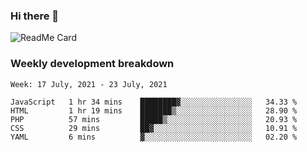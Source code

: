 ### Hi there 👋

<!--
**itzcy/itzcy** is a ✨ _special_ ✨ repository because its `README.md` (this file) appears on your GitHub profile.

Here are some ideas to get you started:

- 🔭 I’m currently working on ...
- 🌱 I’m currently learning ...
- 👯 I’m looking to collaborate on ...
- 🤔 I’m looking for help with ...
- 💬 Ask me about ...
- 📫 How to reach me: ...
- 😄 Pronouns: ...
- ⚡ Fun fact: ...
-->
![ReadMe Card](https://github-readme-stats.vercel.app/api?username=itzcy&show_icons=true&title_color=2d3198&icon_color=797cb8&text_color=24292e&bg_color=f6f8fa)

### Weekly development breakdown
<!--START_SECTION:waka-->
```text
Week: 17 July, 2021 - 23 July, 2021

JavaScript   1 hr 34 mins    ████████▓░░░░░░░░░░░░░░░░   34.33 % 
HTML         1 hr 19 mins    ███████▒░░░░░░░░░░░░░░░░░   28.90 % 
PHP          57 mins         █████▒░░░░░░░░░░░░░░░░░░░   20.93 % 
CSS          29 mins         ██▓░░░░░░░░░░░░░░░░░░░░░░   10.91 % 
YAML         6 mins          ▓░░░░░░░░░░░░░░░░░░░░░░░░   02.20 % 
```
<!--END_SECTION:waka-->
